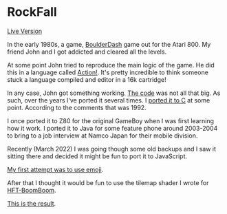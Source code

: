 # RockFall

[Live Version](https://greggman.github.io/rockfall/)

In the early 1980s, a game, [BoulderDash]() game out for the Atari 800. My friend John and I got addicted and cleared all the levels.

At some point John tried to reproduce the main logic of the game. He did this in a
language called [Action!](http://www.atarimania.com/utility-atari-400-800-xl-xe-action_12510.html).
It's pretty incredible to think someone stuck a language compiled and editor in a
16k cartridge!

In any case, John got something working. [The code](https://github.com/greggman/rockfall/blob/master/ROCK4.ACT) was not all that big. As such, over the years I've ported it
several times. I [ported it to C](https://github.com/greggman/rockfall/blob/master/rockfall.c) at some point. According to the comments that was 1992.

I once ported it to Z80 for the original GameBoy when I was first learning how it work.
I ported it to Java for some feature phone around 2003-2004 to bring to a job interview
at Namco Japan for their mobile division.

Recently (March 2022) I was going though some old backups and I saw it sitting there
and decided it might be fun to port it to JavaScript.

[My first attempt was to use emoji](https://greggman.github.io/rockfall/rockfall-emoji.html).

After that I thought it would be fun to use the tilemap shader I wrote for
[HFT-BoomBoom](https://github.com/greggman/hft-boomboom).

[This is the result](https://greggman.github.io/rockfall/).

